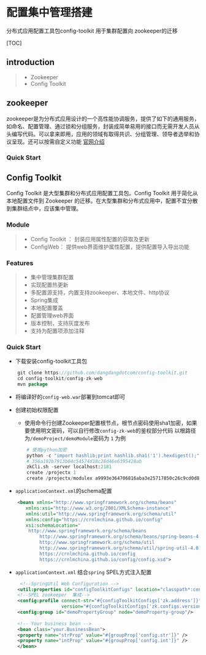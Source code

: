 # 配置集中管理搭建
分布式应用配置工具包config-toolkit 用于集群配置向 zookeeper的迁移

[TOC]

## introduction
>* Zookeeper
>* Config Toolkit

## zookeeper
zookeeper是为分布式应用设计的一个高性能协调服务，提供了如下的通用服务，如命名、配置管理、通过锁和分组服务，封装成简单易用的接口而无需开发人员从头编写代码。可以拿来即用，应用的领域有取得共识、分组管理、领导者选举和协议呈现。还可以按需自定义功能 [官网介绍](http://zookeeper.apache.org)

### Quick Start

## Config Toolkit
Config Toolkit 是大型集群和分布式应用配置工具包。Config Toolkit 用于简化从本地配置文件到 Zookeeper 的迁移。在大型集群和分布式应用中，配置不宜分散到集群结点中，应该集中管理。

### Module
>* Config Toolkit ： 封装应用属性配置的获取及更新
>* ConfigWeb： 提供web界面维护属性配置，提供配置导入导出功能

### Features
>* 集中管理集群配置
>* 实现配置热更新
>* 多配置源支持，内置支持zookeeper、本地文件、http协议
>* Spring集成
>* 本地配置覆盖
>* 配置管理web界面
>* 版本控制，支持灰度发布
>* 支持为配置项添加注释

### Quick Start
*  下载安装config-toolkit工具包
```java
    git clone https://github.com/dangdangdotcom/config-toolkit.git
    cd config-toolkit/config-zk-web
    mvn package
```
*  将编译好的`config-web.war`部署到tomcat即可

*  创建初始权限配置    
    * 使用命令行创建Zookeeper配置根节点，根节点密码使用sha1加密，如果要使用明文密码，可以自行修改`config-zk-web`的鉴权部分代码 以根路径为`/demoProject/demoModule`密码为 `1` 为例
    ```python
        # 使用python加密
        python -c "import hashlib;print hashlib.sha1('1').hexdigest();"  
        # 356a192b7913b04c54574d18c28d46e6395428ab
        zkCli.sh -server localhost:2181
        create /projectx 1
        create /projectx/modulex a9993e364706816aba3e25717850c26c9cd0d89d
    ```            
                                                                        
*  `applicationContext.xml`的schema配置
```xml
    <beans xmlns="http://www.springframework.org/schema/beans"
       xmlns:xsi="http://www.w3.org/2001/XMLSchema-instance"
       xmlns:util="http://www.springframework.org/schema/util"
       xmlns:config="https://crnlmchina.github.io/config"
       xsi:schemaLocation="
	    http://www.springframework.org/schema/beans
    	    http://www.springframework.org/schema/beans/spring-beans-4.0.xsd
            http://www.springframework.org/schema/util
            http://www.springframework.org/schema/util/spring-util-4.0.xsd
            https://crnlmchina.github.io/config
            https://crnlmchina.github.io/config/config.xsd">
```
*  `applicationContext.xml` 结合`spring` SPEL方式注入配置
```xml
     <!--SpringUtil Web Configuration -->
    <util:properties id="configToolkitConfigs" location="classpath*:config.properties"/>
    <!--SPEL zookeeper  集成-->
    <config:profile connect-str="#{configToolkitConfigs['zk.address']}" root-node="/demoProject/demoModule"
                    version="#{configToolkitConfigs['zk.configs.version']}"/>
    <config:group id="demoPropertyGroup" node="demoProperty-group"/>
    
    <!-- Your business bean -->
    <bean class="your.BusinessBean">
    <property name="strProp" value="#{groupProp['config.str']}" />
    <property name="intProp" value="#{groupProp['config.int']}" />
    </bean>
```


